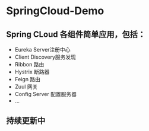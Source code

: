 # SpringCloud-Demo
## Spring CLoud 各组件简单应用，包括：
<ul>
<li>Eureka Server注册中心</li>
<li>Client Discovery服务发现</li>
<li>Ribbon 路由</li>
<li>Hystrix 断路器</li>
<li>Feign 路由</li>
<li>Zuul 网关</li>
<li>Config Server 配置服务器</li>
<li>...</li>
</ul>

## 持续更新中
